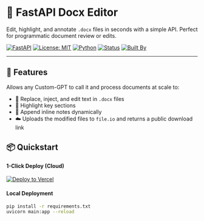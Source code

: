 # 📝 FastAPI Docx Editor

Edit, highlight, and annotate `.docx` files in seconds with a simple API. Perfect for programmatic document review or edits.

[![FastAPI](https://img.shields.io/badge/FastAPI-🔋%20Fast%20&%20Simple-brightgreen)](https://fastapi.tiangolo.com/)
[![License: MIT](https://img.shields.io/badge/license-MIT-blue.svg)](LICENSE)
[![Python](https://img.shields.io/badge/python-3.9%2B-blue)](https://www.python.org/)
[![Status](https://img.shields.io/badge/status-beta-yellow)](https://github.com/YOUR_USERNAME/fastapi-docx-editor)
[![Built By](https://img.shields.io/badge/Made%20By-Yasir%20Ahmed-orange)](https://github.com/YOUR_USERNAME/fastapi-docx-editor)

---

## 🚀 Features

Allows any Custom-GPT to call it and process documents at scale to:

- 🔄 Replace, inject, and edit text in `.docx` files
- 🎯 Highlight key sections
- 💬 Append inline notes dynamically
- ☁️ Uploads the modified files to `file.io` and returns a public download link

## 📦 Quickstart

#### 1-Click Deploy (Cloud)
[![Deploy to Vercel](https://vercel.com/button)](https://vercel.com/new/clone?repository-url=https://github.com/yasir-ai/fastapi-docx-editor)

#### Local Deployment

```bash
pip install -r requirements.txt
uvicorn main:app --reload
```

